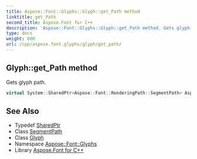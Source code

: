 ```yaml
---
title: Aspose::Font::Glyphs::Glyph::get_Path method
linktitle: get_Path
second_title: Aspose.Font for C++
description: 'Aspose::Font::Glyphs::Glyph::get_Path method. Gets glyph path in C++.'
type: docs
weight: 600
url: /cpp/aspose.font.glyphs/glyph/get_path/
---
```

## Glyph::get_Path method


Gets glyph path.

```cpp
virtual System::SharedPtr<Aspose::Font::RenderingPath::SegmentPath> Aspose::Font::Glyphs::Glyph::get_Path()
```

## See Also

* Typedef [SharedPtr](../../../system/sharedptr/)
* Class [SegmentPath](../../../aspose.font.renderingpath/segmentpath/)
* Class [Glyph](../)
* Namespace [Aspose::Font::Glyphs](../../)
* Library [Aspose.Font for C++](../../../)
